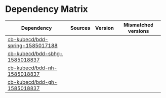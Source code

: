 # Dependency Matrix

Dependency | Sources | Version | Mismatched versions
---------- | ------- | ------- | -------------------
[cb-kubecd/bdd-spring-1585017188](https://github.com/cb-kubecd/bdd-spring-1585017188.git) |  | []() | 
[cb-kubecd/bdd-sbhg-1585018837](https://github.com/cb-kubecd/bdd-sbhg-1585018837.git) |  | []() | 
[cb-kubecd/bdd-nh-1585018837](https://github.com/cb-kubecd/bdd-nh-1585018837.git) |  | []() | 
[cb-kubecd/bdd-gh-1585018837](https://github.com/cb-kubecd/bdd-gh-1585018837.git) |  | []() | 
